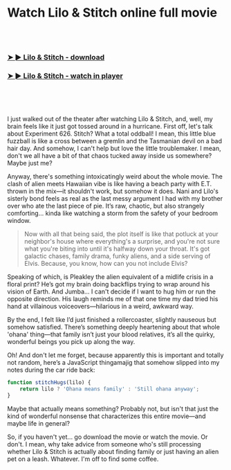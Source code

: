 <h1>Watch Lilo & Stitch online full movie</h1>


<br><br>

<h3><a href="https://Michaels-unstubbedhung1982.github.io/ppgskjpojx/">➤ ► Lilo & Stitch - download</a></h3> 
<h3><a href="https://Michaels-unstubbedhung1982.github.io/ppgskjpojx/">➤ ► Lilo & Stitch - watch in player</a></h3>


<br><br><br>


I just walked out of the theater after watching Lilo & Stitch, and, well, my brain feels like it just got tossed around in a hurricane. First off, let's talk about Experiment 626. Stitch? What a total oddball! I mean, this little blue fuzzball is like a cross between a gremlin and the Tasmanian devil on a bad hair day. And somehow, I can't help but love the little troublemaker. I mean, don't we all have a bit of that chaos tucked away inside us somewhere? Maybe just me? 

Anyway, there's something intoxicatingly weird about the whole movie. The clash of alien meets Hawaiian vibe is like having a beach party with E.T. thrown in the mix—it shouldn't work, but somehow it does. Nani and Lilo's sisterly bond feels as real as the last messy argument I had with my brother over who ate the last piece of pie. It’s raw, chaotic, but also strangely comforting... kinda like watching a storm from the safety of your bedroom window.

> Now with all that being said, the plot itself is like that potluck at your neighbor's house where everything's a surprise, and you're not sure what you're biting into until it's halfway down your throat. It's got galactic chases, family drama, funky aliens, and a side serving of Elvis. Because, you know, how can you not include Elvis?

Speaking of which, is Pleakley the alien equivalent of a midlife crisis in a floral print? He’s got my brain doing backflips trying to wrap around his vision of Earth. And Jumba... I can't decide if I want to hug him or run the opposite direction. His laugh reminds me of that one time my dad tried his hand at villainous voiceovers—hilarious in a weird, awkward way.

By the end, I felt like I’d just finished a rollercoaster, slightly nauseous but somehow satisfied. There’s something deeply heartening about that whole 'ohana' thing—that family isn’t just your blood relatives, it’s all the quirky, wonderful beings you pick up along the way. 

Oh! And don't let me forget, because apparently this is important and totally not random, here’s a JavaScript thingamajig that somehow slipped into my notes during the car ride back:

```javascript
function stitchHugs(lilo) {
    return lilo ? 'Ohana means family' : 'Still ohana anyway';
}
```

Maybe that actually means something? Probably not, but isn't that just the kind of wonderful nonsense that characterizes this entire movie—and maybe life in general?

So, if you haven't yet... go download the movie or watch the movie. Or don't. I mean, why take advice from someone who's still processing whether Lilo & Stitch is actually about finding family or just having an alien pet on a leash. Whatever. I'm off to find some coffee.
